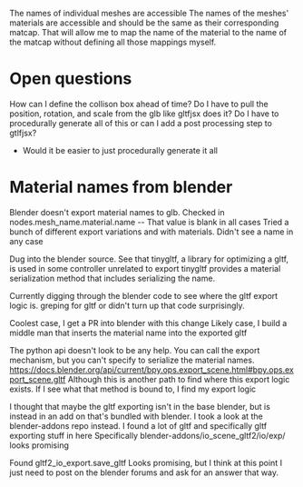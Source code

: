 The names of individual meshes are accessible
The names of the meshes' materials are accessible and should be the same as their corresponding matcap. That will allow me to map the name of the material to the name of the matcap without defining all those mappings myself. 

# Open questions
How can I define the collison box ahead of time?
Do I have to pull the position, rotation, and scale from the glb like gltfjsx does it?
Do I have to procedurally generate all of this or can I add a post processing step to gtlfjsx?
- Would it be easier to just procedurally generate it all

# Material names from blender
Blender doesn't export material names to glb.
Checked in nodes.mesh_name.material.name -- That value is blank in all cases
Tried a bunch of different export variations and with materials. Didn't see a name in any case

Dug into the blender source. 
See that tinygltf, a library for optimizing a gltf, is used in some controller unrelated to export
tinygltf provides a material serialization method that includes serializing the name.

Currently digging through the blender code to see where the gltf export logic is. greping for gltf or didn't turn up that code surprisingly.

Coolest case, I get a PR into blender with this change
Likely case, I build a middle man that inserts the material name into the exported gltf

The python api doesn't look to be any help. You can call the export mechanism, but you can't specify to serialize the material names.
https://docs.blender.org/api/current/bpy.ops.export_scene.html#bpy.ops.export_scene.gltf
Although this is another path to find where this export logic exists. If I see what that method is bound to, I find my export logic

I thought that maybe the gltf exporting isn't in the base blender, but is instead in an add on that's bundled with blender. I took a look at the blender-addons repo instead. I found a lot of gltf and specifically gltf exporting stuff in here
Specifically blender-addons/io_scene_gltf2/io/exp/ looks promising

Found gltf2_io_export.save_gltf
Looks promising, but I think at this point I just need to post on the blender forums and ask for an answer that way.
